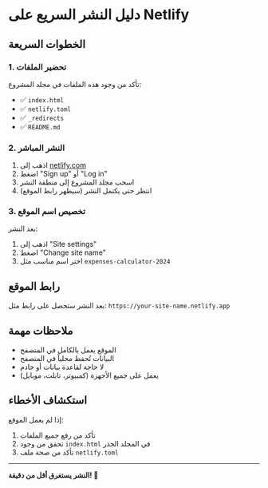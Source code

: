 # دليل النشر السريع على Netlify

## الخطوات السريعة

### 1. تحضير الملفات
تأكد من وجود هذه الملفات في مجلد المشروع:
- ✅ `index.html`
- ✅ `netlify.toml`
- ✅ `_redirects`
- ✅ `README.md`

### 2. النشر المباشر
1. اذهب إلى [netlify.com](https://netlify.com)
2. اضغط "Sign up" أو "Log in"
3. اسحب مجلد المشروع إلى منطقة النشر
4. انتظر حتى يكتمل النشر (سيظهر رابط الموقع)

### 3. تخصيص اسم الموقع
بعد النشر:
1. اذهب إلى "Site settings"
2. اضغط "Change site name"
3. اختر اسم مناسب مثل `expenses-calculator-2024`

## رابط الموقع
بعد النشر ستحصل على رابط مثل:
`https://your-site-name.netlify.app`

## ملاحظات مهمة
- الموقع يعمل بالكامل في المتصفح
- البيانات تُحفظ محلياً في المتصفح
- لا حاجة لقاعدة بيانات أو خادم
- يعمل على جميع الأجهزة (كمبيوتر، تابلت، موبايل)

## استكشاف الأخطاء
إذا لم يعمل الموقع:
1. تأكد من رفع جميع الملفات
2. تحقق من وجود `index.html` في المجلد الجذر
3. تأكد من صحة ملف `netlify.toml`

---
**النشر يستغرق أقل من دقيقة! 🚀**
